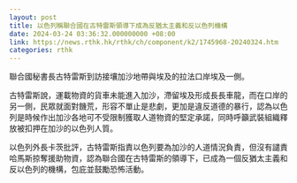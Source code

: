```yaml
---
layout: post
title: 以色列稱聯合國在古特雷斯領導下成為反猶太主義和反以色列機構
date: 2024-03-24 03:36:32.000000000 +08:00
link: https://news.rthk.hk/rthk/ch/component/k2/1745968-20240324.htm
categories: rthk
---
```


聯合國秘書長古特雷斯到訪接壤加沙地帶與埃及的拉法口岸埃及一側。

古特雷斯說，運載物資的貨車未能進入加沙，滯留埃及形成長長車龍，而在口岸的另一側，民眾就面對饑荒，形容不單止是悲劇，更加是違反道德的暴行，認為以色列是時候作出加沙各地可不受限制獲取人道物資的堅定承諾，同時呼籲武裝組織釋放被扣押在加沙的以色列人質。

以色列外長卡茨批評，古特雷斯指責以色列要為加沙的人道情況負責，但沒有譴責哈馬斯掠奪援助物資，認為聯合國在古特雷斯的領導下，已成為一個反猶太主義和反以色列的機構，包庇並鼓勵恐怖活動。
